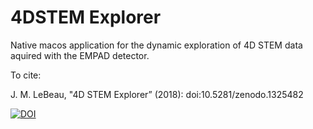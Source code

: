 # 4DSTEM Explorer

Native macos application for the dynamic exploration of 4D STEM data aquired with the EMPAD detector. 

To cite:

J. M. LeBeau, "4D STEM Explorer” (2018): doi:10.5281/zenodo.1325482

[![DOI](https://zenodo.org/badge/116034666.svg)](https://zenodo.org/badge/latestdoi/116034666)

